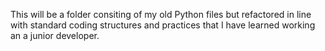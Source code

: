 This will be a folder consiting of my old Python files but refactored in line with standard coding structures and 
practices that I have learned working an a junior developer.